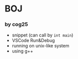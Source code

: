 # BOJ
### by cog25

- snippet (can call by `int main`)
- VSCode Run&Debug
- running on unix-like system
- using g++
